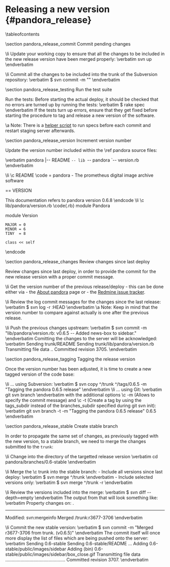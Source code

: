 
Releasing a new version    {#pandora_release}
=======================

\tableofcontents

\section pandora_release_commit Commit pending changes

\li Update your working copy to ensure that all the changes to be included
in the new release version have been merged properly:
\verbatim
svn up
\endverbatim

\li Commit all the changes to be included into the trunk of the Subversion
repository:
\verbatim
$ svn commit -m "<commit message>"
\endverbatim

\section pandora_release_testing Run the test suite

Run the tests: Before starting the actual deploy, it should be checked
that no errors are turned up by running the tests:
\verbatim
$ rake spec
\endverbatim
If the tests turn up errors, ensure that they get fixed before starting the
procedure to tag and release a new version of the software.

\a Note: There is a [helper script](https://gist.github.com/146886) to run
specs before each commit and restart staging server afterwards.

\section pandora_release_version Increment version number

Update the version number included within the \ref pandora source files:

\verbatim
pandora
|-- README
`-- lib
    `-- pandora
        `-- version.rb
\endverbatim

\li \c README
\code
= pandora - The prometheus digital image archive software

== VERSION

This documentation refers to pandora version 0.6.8
\endcode
  \li \c lib/pandora/version.rb
  \code{.rb}
module Pandora

  module Version

    MAJOR = 0
    MINOR = 6
    TINY  = 8

    class << self
\endcode

\section pandora_release_changes Review changes since last deploy

Review changes since last deploy, in order to provide the commit for the
new release version with a proper commit message.

\li Get the version number of the previous release/deploy - this can be done either via
      - the [About pandora](http://prometheus.uni-koeln.de/pandora/about) page or
      - the [Redmine issue tracker](http://prometheus-srv.uni-koeln.de/redmine/projects/pandora/repository/show/tags).

  \li Review the log commit messages for the changes since the last release:
  \verbatim
  $ svn log -r <previous release>:HEAD
  \endverbatim
  \a Note: Keep in mind that the version number to compare against actually is
  one after the previous release.

  \li Push the previous changes upstream:
  \verbatim
  $ svn commit -m "lib/pandora/version.rb: v0.6.5 -- Added news-box to sidebar."
  \endverbatim
  Comitting the changes to the server will be acknowledged:
  \verbatim
  Sending        trunk/README
  Sending        trunk/lib/pandora/version.rb
  Transmitting file data ..
  Committed revision 3705.
  \endverbatim

\section pandora_release_tagging Tagging the release version

Once the version number has been adjusted, it is time to create a new tagged
version of the code base:

  \li ... using Subversion:
  \verbatim
  $ svn copy ^/trunk ^/tags/0.6.5 -m "Tagging the pandora 0.6.5 release"
  \endverbatim
  \li ... using Git:
  \verbatim
  git svn branch
  \endverbatim
  with the additional options \c -m (Allows to specify the commit message) and
  \c -t (Create a tag by using the tags_subdir instead of the branches_subdir
  specified during git svn init):
  \verbatim
  git svn branch -t -m "Tagging the pandora 0.6.5 release" 0.6.5
  \endverbatim

\section pandora_release_stable Create stable branch

  In order to propagate the same set of changes, as previously tagged with the new
  version, to a stable branch, we need to merge the changes submitted to the
  ``trunk``:

  \li Change into the directory of the targetted release version
  \verbatim
  cd pandora/branches/0.6-stable
  \endverbatim

  \li Merge the \c trunk into the stable branch:
      - Include all versions since last deploy:
      \verbatim
      $ svn merge ^/trunk
      \endverbatim
      - Include selected versions only:
      \verbatim
      $ svn merge ^/trunk -r <versions>
      \endverbatim

  \li Review the versions included into the merge:
  \verbatim
  $ svn diff --depth=empty
  \endverbatim
  The output from that will look something like:
  \verbatim
  Property changes on: .
  ___________________________________________________________________
  Modified: svn:mergeinfo
     Merged /trunk:r3677-3706
  \endverbatim

  \li Commit the new stable version:
  \verbatim
  $ svn commit -m "Merged r3677-3706 from trunk. (v0.6.5)"
  \endverbatim
  The commit itself will once more display the list of files which are being pushed
  onto the server:
  \verbatim
  Sending        0.6-stable
  Sending        0.6-stable/README
  ...
  Adding         0.6-stable/public/images/sidebar
  Adding  (bin)  0.6-stable/public/images/sidebar/box_close.gif
  Transmitting file data ...............................................
  Committed revision 3707.
  \endverbatim
